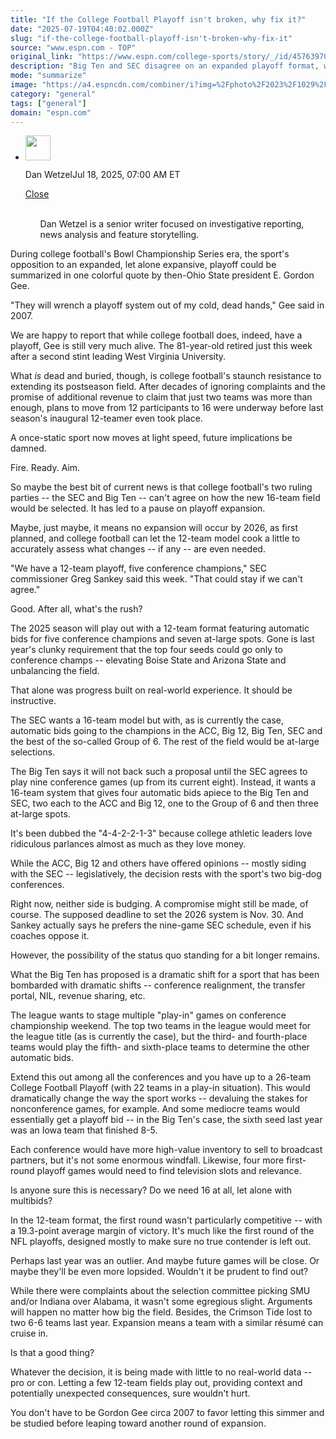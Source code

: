 ```yaml
---
title: "If the College Football Playoff isn't broken, why fix it?"
date: "2025-07-19T04:40:02.000Z"
slug: "if-the-college-football-playoff-isn't-broken-why-fix-it"
source: "www.espn.com - TOP"
original_link: "https://www.espn.com/college-sports/story/_/id/45763970/ncaa-football-cfp-sec-big-ten"
description: "Big Ten and SEC disagree on an expanded playoff format, which is good for all involved."
mode: "summarize"
image: "https://a4.espncdn.com/combiner/i?img=%2Fphoto%2F2023%2F1029%2Fncf_history%2Dbcs%2Dcfp_16x9.jpg"
category: "general"
tags: ["general"]
domain: "espn.com"
---
```

<div id="readability-page-1" class="page"><div><div><ul><li><p><img src="https://a.espncdn.com/combiner/i?img=/i/columnists/full/wetzel_dan.png&amp;h=80&amp;w=80&amp;scale=crop" alt="" width="40" height="40"></p><p>Dan Wetzel<span>Jul 18, 2025, 07:00 AM ET</span></p><div><p><a href="#">Close</a></p><ul><br clear="all">Dan Wetzel is a senior writer focused on investigative reporting, news analysis and feature storytelling.</ul></div></li></ul></div><p>During college football's Bowl Championship Series era, the sport's opposition to an expanded, let alone expansive, playoff could be summarized in one colorful quote by then-Ohio State president E. Gordon Gee.</p><p>"They will wrench a playoff system out of my cold, dead hands," Gee said in 2007.</p><p>We are happy to report that while college football does, indeed, have a playoff, Gee is still very much alive. The 81-year-old retired just this week after a second stint leading West Virginia University.</p><p>What <em>is </em>dead and buried, though, is college football's staunch resistance to extending its postseason field. After decades of ignoring complaints and the promise of additional revenue to claim that just two teams was more than enough, plans to move from 12 participants to 16 were underway before last season's inaugural 12-teamer even took place.</p><p>A once-static sport now moves at light speed, future implications be damned.</p><p>Fire. Ready. Aim.</p><p>So maybe the best bit of current news is that college football's two ruling parties -- the SEC and Big Ten -- can't agree on how the new 16-team field would be selected. It has led to a pause on playoff expansion.</p><p>Maybe, just maybe, it means no expansion will occur by 2026, as first planned, and college football can let the 12-team model cook a little to accurately assess what changes -- if any -- are even needed.</p><p>"We have a 12-team playoff, five conference champions," SEC commissioner Greg Sankey said this week. "That could stay if we can't agree."</p><p>Good. After all, what's the rush?</p><p>The 2025 season will play out with a 12-team format featuring automatic bids for five conference champions and seven at-large spots. Gone is last year's clunky requirement that the top four seeds could go only to conference champs -- elevating Boise State and Arizona State and unbalancing the field.</p><p>That alone was progress built on real-world experience. It should be instructive.</p><p>The SEC wants a 16-team model but with, as is currently the case, automatic bids going to the champions in the ACC, Big 12, Big Ten, SEC and the best of the so-called Group of 6. The rest of the field would be at-large selections.</p><p>The Big Ten says it will not back such a proposal until the SEC agrees to play nine conference games (up from its current eight). Instead, it wants a 16-team system that gives four automatic bids apiece to the Big Ten and SEC, two each to the ACC and Big 12, one to the Group of 6 and then three at-large spots.</p><p>It's been dubbed the "4-4-2-2-1-3" because college athletic leaders love ridiculous parlances almost as much as they love money.</p><p>While the ACC, Big 12 and others have offered opinions -- mostly siding with the SEC -- legislatively, the decision rests with the sport's two big-dog conferences.</p><p>Right now, neither side is budging. A compromise might still be made, of course. The supposed deadline to set the 2026 system is Nov. 30. And Sankey actually says he prefers the nine-game SEC schedule, even if his coaches oppose it.</p><p>However, the possibility of the status quo standing for a bit longer remains.</p><p>What the Big Ten has proposed is a dramatic shift for a sport that has been bombarded with dramatic shifts -- conference realignment, the transfer portal, NIL, revenue sharing, etc.</p><p>The league wants to stage multiple "play-in" games on conference championship weekend. The top two teams in the league would meet for the league title (as is currently the case), but the third- and fourth-place teams would play the fifth- and sixth-place teams to determine the other automatic bids.</p><p>Extend this out among all the conferences and you have up to a 26-team College Football Playoff (with 22 teams in a play-in situation). This would dramatically change the way the sport works -- devaluing the stakes for nonconference games, for example. And some mediocre teams would essentially get a playoff bid -- in the Big Ten's case, the sixth seed last year was an Iowa team that finished 8-5.</p><p>Each conference would have more high-value inventory to sell to broadcast partners, but it's not some enormous windfall. Likewise, four more first-round playoff games would need to find television slots and relevance.</p><p>Is anyone sure this is necessary? Do we need 16 at all, let alone with multibids?</p><p>In the 12-team format, the first round wasn't particularly competitive -- with a 19.3-point average margin of victory. It's much like the first round of the NFL playoffs, designed mostly to make sure no true contender is left out.</p><p>Perhaps last year was an outlier. And maybe future games will be close. Or maybe they'll be even more lopsided. Wouldn't it be prudent to find out?</p><p>While there were complaints about the selection committee picking SMU and/or Indiana over Alabama, it wasn't some egregious slight. Arguments will happen no matter how big the field. Besides, the Crimson Tide lost to two 6-6 teams last year. Expansion means a team with a similar résumé can cruise in.</p><p>Is that a good thing?</p><p>Whatever the decision, it is being made with little to no real-world data -- pro or con. Letting a few 12-team fields play out, providing context and potentially unexpected consequences, sure wouldn't hurt.</p><p>You don't have to be Gordon Gee circa 2007 to favor letting this simmer and be studied before leaping toward another round of expansion.</p>
</div></div>